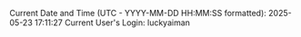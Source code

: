Current Date and Time (UTC - YYYY-MM-DD HH:MM:SS formatted): 2025-05-23 17:11:27
Current User's Login: luckyaiman

